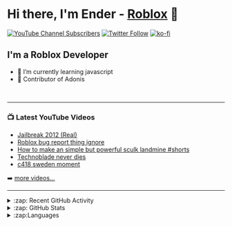 # Hi there, I'm Ender - [Roblox](https://www.roblox.com/users/1005920857/profile) 👋 

[![YouTube Channel Subscribers](https://img.shields.io/youtube/channel/subscribers/UChX83cHEOtxQs3I7YO8nfRA?logo=youtube&logoColor=red&style=for-the-badge)][youtube]
[![Twitter Follow](https://img.shields.io/twitter/follow/DaEnderz?color=1DA1F2&logo=twitter&style=for-the-badge)](https://twitter.com/intent/follow?original_referer=https%3A%2F%2Fgithub.com%2FcodeSTACKr&screen_name=DaEnderz)
[![ko-fi](https://ko-fi.com/img/githubbutton_sm.svg)](https://ko-fi.com/C1C42HKWM)




## I'm a Roblox Developer

- 🌱 I’m currently learning javascript
- 🍟 Contributor of Adonis 


<br />

---

### 📺 Latest YouTube Videos

<!-- YOUTUBE:START -->
- [Jailbreak 2012 &lpar;Real&rpar;](https://www.youtube.com/watch?v=oJ6Y-TVYZn4)
- [Roblox bug report thing ignore](https://www.youtube.com/watch?v=mZjchqy0_dM)
- [How to make an simple but powerful sculk landmine #shorts](https://www.youtube.com/watch?v=i2KV6MPpDdw)
- [Technoblade never dies](https://www.youtube.com/watch?v=0XreXqaNJ9s)
- [c418 sweden moment](https://www.youtube.com/watch?v=T1X6WxH9W78)
<!-- YOUTUBE:END -->

➡️ [more videos...](https://www.youtube.com/channel/UChX83cHEOtxQs3I7YO8nfRA)
<br />

---

<details>
  <summary>:zap: Recent GitHub Activity</summary>
  
<!--START_SECTION:activity-->
1. ❗️ Opened issue [#2](https://github.com/vdsk/rbxstudiopatcher/issues/2) in [vdsk/rbxstudiopatcher](https://github.com/vdsk/rbxstudiopatcher)
2. 🗣 Commented on [#84](https://github.com/evaera/Roblox-FFlag-Watcher/issues/84) in [evaera/Roblox-FFlag-Watcher](https://github.com/evaera/Roblox-FFlag-Watcher)
3. 🗣 Commented on [#866](https://github.com/Sceleratis/Adonis/issues/866) in [Sceleratis/Adonis](https://github.com/Sceleratis/Adonis)
4. 🗣 Commented on [#866](https://github.com/Sceleratis/Adonis/issues/866) in [Sceleratis/Adonis](https://github.com/Sceleratis/Adonis)
5. 🗣 Commented on [#860](https://github.com/Sceleratis/Adonis/issues/860) in [Sceleratis/Adonis](https://github.com/Sceleratis/Adonis)
<!--END_SECTION:activity-->

</details>


<details>
  <summary>:zap: GitHub Stats</summary>

  <img align="left" alt="Ender's GitHub Stats" src="https://github-readme-stats.vercel.app/api?username=DaEnder&show_icons=true&hide_border=false&title_color=ff652f&icon_color=FFE400&bg_color=09131B&text_color=ffffff&border_color=0c1a25" />

</details>

<details>
  <summary>:zap:Languages</summary>
  
[![Top Langs](https://github-readme-stats.vercel.app/api/top-langs/?username=anuraghazra&layout=compact)](https://github.com/anuraghazra/github-readme-stats)

</details>

[website]: https://robloxlabs.com
[twitter]: https://twitter.com/DaEnderz
[youtube]: https://www.youtube.com/channel/UChX83cHEOtxQs3I7YO8nfRA
